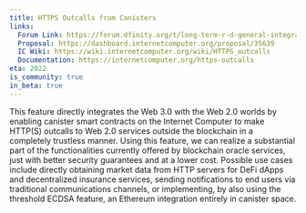 ```yaml
---
title: HTTPS Outcalls from Canisters
links:
  Forum Link: https://forum.dfinity.org/t/long-term-r-d-general-integration-proposal/9383
  Proposal: https://dashboard.internetcomputer.org/proposal/35639
  IC Wiki: https://wiki.internetcomputer.org/wiki/HTTPS_outcalls
  Documentation: https://internetcomputer.org/https-outcalls
eta: 2022
is_community: true
in_beta: true
---
```


This feature directly integrates the Web 3.0 with the Web 2.0 worlds by enabling canister smart contracts on the Internet Computer to make HTTP(S) outcalls to Web 2.0 services outside the blockchain in a completely trustless manner. Using this feature, we can realize a substantial part of the functionalities currently offered by blockchain oracle services, just with better security guarantees and at a lower cost. Possible use cases include directly obtaining market data from HTTP servers for DeFi dApps and decentralized insurance services, sending notifications to end users via traditional communications channels, or implementing, by also using the threshold ECDSA feature, an Ethereum integration entirely in canister space.
